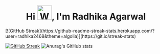 <h1 align="center">Hi <img src="https://raw.githubusercontent.com/nixin72/nixin72/master/wave.gif" 
         alt="Waving hand animated gif"
         height="45"
         width="45" />, I'm Radhika Agarwal</h1>
         [![GitHub Streak](https://github-readme-streak-stats.herokuapp.com/?user=radhika2468&theme=algolia)](https://git.io/streak-stats)

         
<!--
**radhika2468/radhika2468** is a ✨ _special_ ✨ repository because its `README.md` (this file) appears on your GitHub profile.

Here are some ideas to get you started:

- 🔭 I’m currently working on ...
- 🌱 I’m currently learning ...
- 👯 I’m looking to collaborate on ...
- 🤔 I’m looking for help with ...
- 💬 Ask me about ...
- 📫 How to reach me: ...
- 😄 Pronouns: ...
- ⚡ Fun fact: ...
--> 
[![GitHub Streak](https://github-readme-streak-stats.herokuapp.com/?user=radhika2468&theme=algolia)](https://github.com/DenverCoder1/github-readme-streak-stats)
![Anurag's GitHub stats](https://github-readme-stats.vercel.app/api?username=radhika2468&theme=algolia&show_icons=true)




